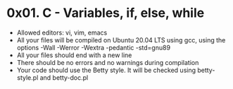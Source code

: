 # 0x01. C - Variables, if, else, while

* Allowed editors: vi, vim, emacs
* All your files will be compiled on Ubuntu 20.04 LTS using gcc, using the options -Wall -Werror -Wextra -pedantic -std=gnu89
* All your files should end with a new line
* There should be no errors and no warnings during compilation
* Your code should use the Betty style. It will be checked using betty-style.pl and betty-doc.pl
